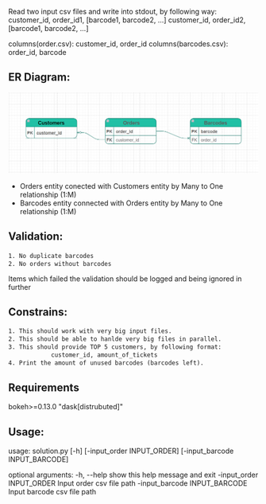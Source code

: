 Read two input csv files and write into stdout, by following way:
    customer_id, order_id1, [barcode1, barcode2, ...]
    customer_id, order_id2, [barcode1, barcode2, ...]

columns(order.csv):  customer_id, order_id
columns(barcodes.csv): order_id, barcode

ER Diagram:
----------

![plot](./Schema.png)

* Orders entity conected with Customers entity by Many to One relationship (1:M)
* Barcodes entity connected with Orders entity by Many to One relationship (1:M)



Validation:
----------

    1. No duplicate barcodes
    2. No orders without barcodes    
  Items which failed the validation should be logged and being ignored in further

Constrains:
----------

    1. This should work with very big input files.
    2. This should be able to hanlde very big files in parallel.
    3. This should provide TOP 5 customers, by following format:
                customer_id, amount_of_tickets
    4. Print the amount of unused barcodes (barcodes left).

Requirements
------------
bokeh>=0.13.0
"dask[distrubuted]"

Usage:
-----
usage: solution.py [-h] [-input_order INPUT_ORDER] [-input_barcode INPUT_BARCODE]

optional arguments:
  -h, --help            show this help message and exit
  -input_order INPUT_ORDER
                        Input order csv file path
  -input_barcode INPUT_BARCODE
                        Input barcode csv file path


                    